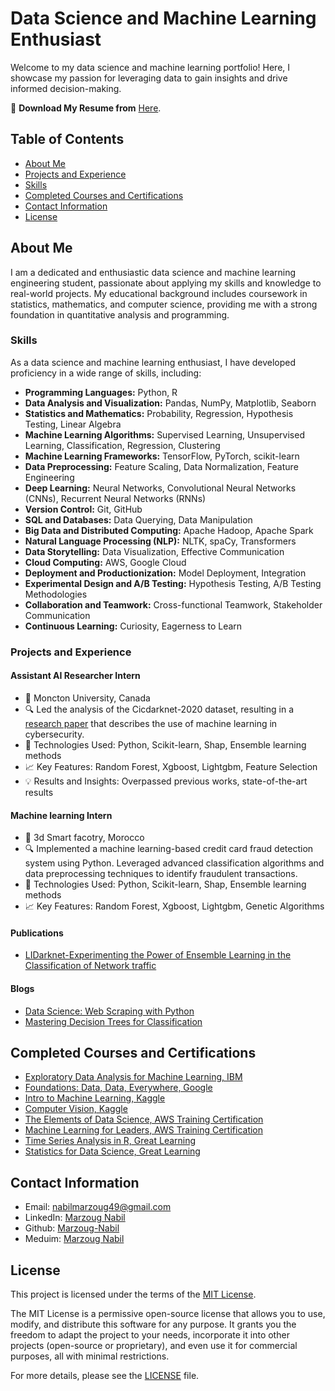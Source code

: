 

# Data Science and Machine Learning Enthusiast

Welcome to my data science and machine learning portfolio! Here, I showcase my passion for leveraging data to gain insights and drive informed decision-making.

📄 **Download My Resume from** [Here](My_resume.pdf).

## Table of Contents
- [About Me](#about-me)
- [Projects and Experience](#projects-and-experience)
- [Skills](#skills)
- [Completed Courses and Certifications](#completed-courses-and-certifications)
- [Contact Information](#contact-information)
- [License](#license)

## About Me

I am a dedicated and enthusiastic data science and machine learning engineering student, passionate about applying my skills and knowledge to real-world projects. My educational background includes coursework in statistics, mathematics, and computer science, providing me with a strong foundation in quantitative analysis and programming.

### Skills

As a data science and machine learning enthusiast, I have developed proficiency in a wide range of skills, including:

- **Programming Languages:** Python, R
- **Data Analysis and Visualization:** Pandas, NumPy, Matplotlib, Seaborn
- **Statistics and Mathematics:** Probability, Regression, Hypothesis Testing, Linear Algebra
- **Machine Learning Algorithms:** Supervised Learning, Unsupervised Learning, Classification, Regression, Clustering
- **Machine Learning Frameworks:** TensorFlow, PyTorch, scikit-learn
- **Data Preprocessing:** Feature Scaling, Data Normalization, Feature Engineering
- **Deep Learning:** Neural Networks, Convolutional Neural Networks (CNNs), Recurrent Neural Networks (RNNs)
- **Version Control:** Git, GitHub
- **SQL and Databases:** Data Querying, Data Manipulation
- **Big Data and Distributed Computing:** Apache Hadoop, Apache Spark
- **Natural Language Processing (NLP):** NLTK, spaCy, Transformers
- **Data Storytelling:** Data Visualization, Effective Communication
- **Cloud Computing:** AWS, Google Cloud
- **Deployment and Productionization:** Model Deployment, Integration
- **Experimental Design and A/B Testing:** Hypothesis Testing, A/B Testing Methodologies
- **Collaboration and Teamwork:** Cross-functional Teamwork, Stakeholder Communication
- **Continuous Learning:** Curiosity, Eagerness to Learn

### Projects and Experience

#### Assistant AI Researcher Intern
- 🏢 Moncton University, Canada
- 🔍 Led the analysis of the Cicdarknet-2020 dataset, resulting in a [research paper](Research_paper.pdf) that describes the use of machine learning in cybersecurity.
- 🚀 Technologies Used: Python, Scikit-learn, Shap, Ensemble learning methods
- 📈 Key Features: Random Forest, Xgboost, Lightgbm, Feature Selection
- 💡 Results and Insights: Overpassed previous works, state-of-the-art results


#### Machine learning Intern
- 🏢 3d Smart facotry, Morocco
- 🔍 Implemented a machine learning-based credit card fraud detection system using Python. Leveraged advanced classification algorithms and data preprocessing techniques to identify fraudulent transactions.
- 🚀 Technologies Used: Python, Scikit-learn, Shap, Ensemble learning methods
- 📈 Key Features: Random Forest, Xgboost, Lightgbm, Genetic Algorithms

#### Publications
- [LIDarknet-Experimenting the Power of Ensemble Learning in the Classification of Network traffic](https://easychair.org/publications/preprint/xCx5)



#### Blogs
- [Data Science: Web Scraping with Python](https://medium.com/@nabilmarzoug49/data-science-web-scraping-with-python-b4b1d7655242)
- [Mastering Decision Trees for Classification](https://medium.com/@nabilmarzoug49/mastering-decision-trees-for-classification-unleashing-their-full-potential-13c018cbbfb5)

## Completed Courses and Certifications
- [Exploratory Data Analysis for Machine Learning, IBM](https://www.coursera.org/account/accomplishments/verify/34LJCZUPVA6N)
- [Foundations: Data, Data, Everywhere, Google](https://www.coursera.org/account/accomplishments/verify/6LEDVANJDJVD)
- [Intro to Machine Learning, Kaggle](https://www.kaggle.com/learn/intro-to-machine-learning)
- [Computer Vision, Kaggle](https://www.kaggle.com/learn/certification/marzougnabil/computer-vision)
- [The Elements of Data Science, AWS Training Certification](https://www.amazon.com/courses/certificates/dd9d0fd6-271d-4dc2-b01c-b23031c67630)
- [Machine Learning for Leaders, AWS Training Certification](https://www.amazon.com/courses/certificates/928203ac-5bbf-4ae5-a864-6b121d324263)
- [Time Series Analysis in R, Great Learning](https://olympus.mygreatlearning.com/courses/12392/certificate)
- [Statistics for Data Science, Great Learning](https://olympus.mygreatlearning.com/courses/80409/certificate)

## Contact Information

- Email: nabilmarzoug49@gmail.com
- LinkedIn: [Marzoug Nabil](https://www.linkedin.com/in/marzoug-nabil-427103229/)
- Github: [Marzoug-Nabil](https://github.com/Marzoug-Nabil)
- Meduim: [Marzoug Nabil](https://medium.com/@nabilmarzoug49)



## License

This project is licensed under the terms of the [MIT License](LICENSE).

The MIT License is a permissive open-source license that allows you to use, modify, and distribute this software for any purpose. It grants you the freedom to adapt the project to your needs, incorporate it into other projects (open-source or proprietary), and even use it for commercial purposes, all with minimal restrictions.

For more details, please see the [LICENSE](LICENSE) file.

